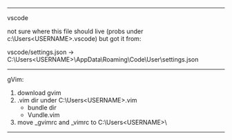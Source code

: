 ----

vscode

not sure where this file should live (probs under c:\Users\<USERNAME>\.vscode\) but got it from:

vscode/settings.json -> C:\Users\<USERNAME>\AppData\Roaming\Code\User\settings.json

----

gVim:

1) download gvim
2) .vim dir under C:\Users\<USERNAME>\.vim
	- bundle dir
	- Vundle.vim
3) move _gvimrc and _vimrc to C:\Users\<USERNAME>\

----
